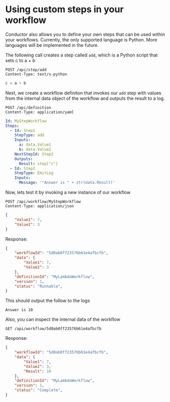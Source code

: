 # Using custom steps in your workflow

Conductor also allows you to define your own steps that can be used within your workflows.  Currently, the only supported language is Python.  More languages will be implemented in the future.

The following call creates a step called `add`, which is a Python script that sets c to a + b
```
POST /api/step/add
Content-Type: text/x-python
```
```python
c = a + b
```


Next, we create a workflow definiton that invokes our `add` step with values from the internal data object of the workflow and outputs the result to a log.

```http
POST /api/definition
Content-Type: application/yaml
```
```yml
Id: MyStepWorkflow
Steps:
  - Id: Step1
    StepType: add
    Inputs:
      a: data.Value1
      b: data.Value2
    NextStepId: Step2
    Outputs:
      Result: step["c"]    
  - Id: Step2
    StepType: EmitLog
    Inputs:
      Message: '"Answer is " + str(data.Result)'
```

Now, lets test it by invoking a new instance of our workflow
```
POST /api/workflow/MyStepWorkflow
Content-Type: application/json
```
```json
{
	"Value1": 7,
	"Value2": 3
}
```

Response:
```json
{
    "workflowId": "5d0ab0ff23576b61e4afbcfb",
    "data": {
        "Value1": 7,
        "Value2": 3
    },
    "definitionId": "MyLambdaWorkflow",
    "version": 1,
    "status": "Runnable",
}
```

This should output the follow to the logs
```
Answer is 10
```

Also, you can inspect the internal data of the workflow
```
GET /api/workflow/5d0ab0ff23576b61e4afbcfb
```

Response:
```json
{
    "workflowId": "5d0ab0ff23576b61e4afbcfb",
    "data": {
        "Value1": 7,
        "Value2": 3,
        "Result": 10
    },
    "definitionId": "MyLambdaWorkflow",
    "version": 1,
    "status": "Complete",
}
```
